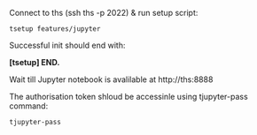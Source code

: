
<!--
#@bashMarkupScript:0.0.1
#@depends:bs
-->

Connect to ths (ssh ths -p 2022) & run setup script:
```
tsetup features/jupyter
```
Successful init should end with:

**\[tsetup\] END.**

Wait till Jupyter notebook is avalilable at http://ths:8888 

The authorisation token shloud be accessinle using tjupyter-pass command:
```
tjupyter-pass
```

	




